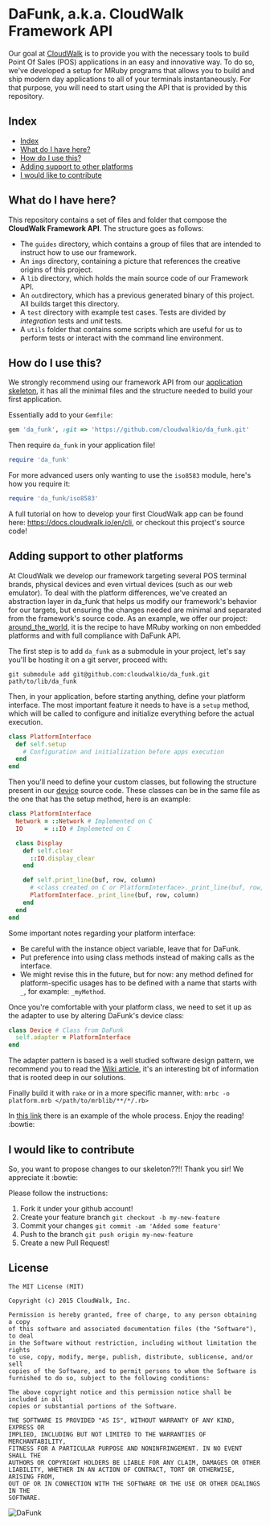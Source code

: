 # DaFunk, a.k.a. CloudWalk Framework API

Our goal at [CloudWalk][1] is to provide you with the
necessary tools to build Point Of Sales (POS) applications
in an easy and innovative way. To do so, we've developed
a setup for MRuby programs that allows you to build and
ship modern day applications to all of your terminals
instantaneously. For that purpose, you will need to start
using the API that is provided by this repository.

## Index

- [Index](#index)
- [What do I have here?](#what-do-i-have-here)
- [How do I use this?](#how-do-i-use-this)
- [Adding support to other platforms](#adding-support-to-other-platforms)
- [I would like to contribute](#i-would-like-to-contribute)

## What do I have here?

This repository contains a set of files and folder that compose the
**CloudWalk Framework API**. The structure goes as follows:

- The `guides` directory, which contains a group of files that are intended to instruct how to use our framework.
- An `imgs` directory, containing a picture that references the creative origins of this project.
- A `lib` directory, which holds the main source code of our Framework API.
- An `out`directory, which has a previous generated binary of this project. All builds target this directory.
- A `test` directory with example test cases. Tests are divided by _integration_ tests and _unit_ tests.
- A `utils` folder that contains some scripts which are useful for us to perform tests or interact with the command line environment.

## How do I use this?

We strongly recommend using our framework API from our [application skeleton][3],
it has all the minimal files and the structure needed to build your first application.

Essentially add to your `Gemfile`:

```ruby
gem 'da_funk', :git => 'https://github.com/cloudwalkio/da_funk.git'
```

Then require `da_funk` in your application file!

```ruby
require 'da_funk'
```

For more advanced users only wanting to use the `iso8583` module, here's how you require it:

```ruby
require 'da_funk/iso8583'
```

A full tutorial on how to develop your first CloudWalk app
can be found here: <https://docs.cloudwalk.io/en/cli>,
or checkout this project's source code!

## Adding support to other platforms

At CloudWalk we develop our framework targeting several POS terminal brands,
physical devices and even virtual devices (such as our web emulator).
To deal with the platform differences, we've created an abstraction layer
in da_funk that helps us modify our framework's behavior for our targets,
but ensuring the changes needed are minimal and separated from the
framework's source code. As an example, we offer our project:
[around_the_world][4], it is the recipe to have MRuby working on
non embedded platforms and with full compliance with DaFunk API.

The first step is to add `da_funk` as a submodule in your project, let's say you'll be hosting it on a git server,
proceed with:

    git submodule add git@github.com:cloudwalkio/da_funk.git path/to/lib/da_funk

Then, in your application, before starting anything, define your
platform interface. The most important feature it needs to have is
a `setup` method, which will be called to configure and initialize
everything before the actual execution.

```ruby
class PlatformInterface
  def self.setup
    # Configuration and initialization before apps execution
  end
end
```

Then you'll need to define your custom classes, but following the structure
present in our [device][5] source code. These classes can be in the same file
as the one that has the setup method, here is an example:

```ruby
class PlatformInterface
  Network = ::Network # Implemented on C
  IO      = ::IO # Implemeted on C

  class Display
    def self.clear
      ::IO.display_clear
    end

    def self.print_line(buf, row, column)
      # <class created on C or PlatformInterface>._print_line(buf, row, column)
      PlatformInterface._print_line(buf, row, column)
    end
  end
end
```

Some important notes regarding your platform interface:

- Be careful with the instance object variable, leave that for DaFunk.
- Put preference into using class methods instead of making calls as the interface.
- We might revise this in the future, but for now: any method defined for
  platform-specific usages has to be defined with a name that starts with `_`,
  for example: `_myMethod`.

Once you're comfortable with your platform class,
we need to set it up as the adapter to use by altering DaFunk's device class:

```ruby
class Device # Class from DaFunk
  self.adapter = PlatformInterface
end
```

The adapter pattern is based is a well studied software design pattern,
we recommend you to read the [Wiki article][7], it's an interesting bit
of information that is rooted deep in our solutions.

Finally build it with `rake` or in a more specific manner, with: `mrbc -o platform.mrb </path/to/mrblib/**/*/.rb>`

In [this link][6] there is an example of the whole process. Enjoy the reading! :bowtie:

## I would like to contribute

So, you want to propose changes to our skeleton??!! Thank you sir! We appreciate it :bowtie:

Please follow the instructions:

1. Fork it under your github account!
2. Create your feature branch `git checkout -b my-new-feature`
3. Commit your changes `git commit -am 'Added some feature'`
4. Push to the branch `git push origin my-new-feature`
5. Create a new Pull Request!

## License

```
The MIT License (MIT)

Copyright (c) 2015 CloudWalk, Inc.

Permission is hereby granted, free of charge, to any person obtaining a copy
of this software and associated documentation files (the "Software"), to deal
in the Software without restriction, including without limitation the rights
to use, copy, modify, merge, publish, distribute, sublicense, and/or sell
copies of the Software, and to permit persons to whom the Software is
furnished to do so, subject to the following conditions:

The above copyright notice and this permission notice shall be included in all
copies or substantial portions of the Software.

THE SOFTWARE IS PROVIDED "AS IS", WITHOUT WARRANTY OF ANY KIND, EXPRESS OR
IMPLIED, INCLUDING BUT NOT LIMITED TO THE WARRANTIES OF MERCHANTABILITY,
FITNESS FOR A PARTICULAR PURPOSE AND NONINFRINGEMENT. IN NO EVENT SHALL THE
AUTHORS OR COPYRIGHT HOLDERS BE LIABLE FOR ANY CLAIM, DAMAGES OR OTHER
LIABILITY, WHETHER IN AN ACTION OF CONTRACT, TORT OR OTHERWISE, ARISING FROM,
OUT OF OR IN CONNECTION WITH THE SOFTWARE OR THE USE OR OTHER DEALINGS IN THE
SOFTWARE.
```

[1]: https://www.cloudwalk.io
[2]: https://www.cloudwalk.io/cli/
[3]: https://github.com/cloudwalkio/cloudwalk-skeleton
[4]: https://github.com/cloudwalkio/around_the_world
[5]: https://github.com/cloudwalkio/da_funk/tree/master/lib/device
[6]: https://github.com/cloudwalkio/mruby-cloudwalk-platform
[7]: https://en.wikipedia.org/wiki/Adapter_pattern

![DaFunk](https://raw.githubusercontent.com/cloudwalkio/da_funk/master/imgs/daft-punk-da-funk.jpg)
